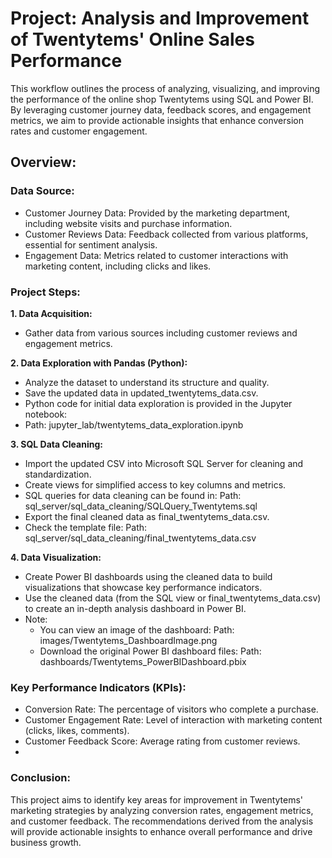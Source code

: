 # Project: Analysis and Improvement of Twentytems' Online Sales Performance

This workflow outlines the process of analyzing, visualizing, and improving the performance of the online shop Twentytems using SQL and Power BI. By leveraging customer journey data, feedback scores, and engagement metrics, we aim to provide actionable insights that enhance conversion rates and customer engagement.

## Overview:

### Data Source:

- Customer Journey Data: Provided by the marketing department, including website visits and purchase information.
- Customer Reviews Data: Feedback collected from various platforms, essential for sentiment analysis.
- Engagement Data: Metrics related to customer interactions with marketing content, including clicks and likes.  

### Project Steps:  

**1. Data Acquisition:**  
  - Gather data from various sources including customer reviews and engagement metrics.
    
**2. Data Exploration with Pandas (Python):**  
  - Analyze the dataset to understand its structure and quality.  
  - Save the updated data in updated_twentytems_data.csv.
  - Python code for initial data exploration is provided in the Jupyter notebook:
  - Path: jupyter_lab/twentytems_data_exploration.ipynb

**3. SQL Data Cleaning:**  
  - Import the updated CSV into Microsoft SQL Server for cleaning and standardization.
  - Create views for simplified access to key columns and metrics.
  - SQL queries for data cleaning can be found in:
    Path: sql_server/sql_data_cleaning/SQLQuery_Twentytems.sql
  - Export the final cleaned data as final_twentytems_data.csv.
  - Check the template file:
    Path: sql_server/sql_data_cleaning/final_twentytems_data.csv

**4. Data Visualization:**  
  - Create Power BI dashboards using the cleaned data to build visualizations that showcase key performance indicators.
  - Use the cleaned data (from the SQL view or final_twentytems_data.csv) to create an in-depth analysis dashboard in Power BI.
  - Note:
    - You can view an image of the dashboard:
      Path: images/Twentytems_DashboardImage.png
    - Download the original Power BI dashboard files:
      Path: dashboards/Twentytems_PowerBIDashboard.pbix

### Key Performance Indicators (KPIs):
- Conversion Rate: The percentage of visitors who complete a purchase.
- Customer Engagement Rate: Level of interaction with marketing content (clicks, likes, comments).
- Customer Feedback Score: Average rating from customer reviews.
- 
### Conclusion:
This project aims to identify key areas for improvement in Twentytems' marketing strategies by analyzing conversion rates, engagement metrics, and customer feedback. The recommendations derived from the analysis will provide actionable insights to enhance overall performance and drive business growth.
